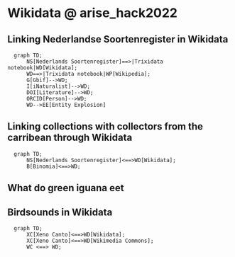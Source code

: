 # Wikidata @ arise_hack2022

## Linking Nederlandse Soortenregister in Wikidata

```mermaid
  graph TD;
      NS[Nederlands Soortenregister]==>|Trixidata notebook|WD[Wikidata];
      WD==>|Trixidata notebook|WP[Wikipedia];
      G[Gbif]-->WD;
      I[iNaturalist]-->WD;
      DOI[Literature]-->WD;
      ORCID[Person]-->WD;
      WD-->EE[Entity Explosion]
```

## Linking collections with collectors from the carribean through Wikidata
```mermaid
  graph TD;
      NS[Nederlands Soortenregister]<==>WD[Wikidata];
      B[Binomia]<==>WD;
```

## What do green iguana eet



## Birdsounds in Wikidata
```mermaid
  graph TD;
      XC[Xeno Canto]<==>WD[Wikidata];
      XC[Xeno Canto]<==>WD[Wikimedia Commons];
      WC <==> WD;
```
